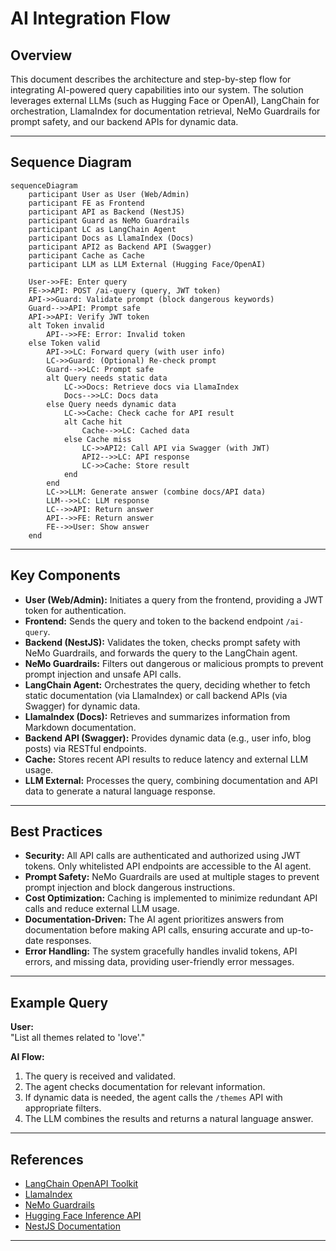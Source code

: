 # AI Integration Flow

## Overview

This document describes the architecture and step-by-step flow for integrating AI-powered query capabilities into our system. The solution leverages external LLMs (such as Hugging Face or OpenAI), LangChain for orchestration, LlamaIndex for documentation retrieval, NeMo Guardrails for prompt safety, and our backend APIs for dynamic data.

---

## Sequence Diagram

```mermaid
sequenceDiagram
    participant User as User (Web/Admin)
    participant FE as Frontend
    participant API as Backend (NestJS)
    participant Guard as NeMo Guardrails
    participant LC as LangChain Agent
    participant Docs as LlamaIndex (Docs)
    participant API2 as Backend API (Swagger)
    participant Cache as Cache
    participant LLM as LLM External (Hugging Face/OpenAI)

    User->>FE: Enter query
    FE->>API: POST /ai-query (query, JWT token)
    API->>Guard: Validate prompt (block dangerous keywords)
    Guard-->>API: Prompt safe
    API->>API: Verify JWT token
    alt Token invalid
        API-->>FE: Error: Invalid token
    else Token valid
        API->>LC: Forward query (with user info)
        LC->>Guard: (Optional) Re-check prompt
        Guard-->>LC: Prompt safe
        alt Query needs static data
            LC->>Docs: Retrieve docs via LlamaIndex
            Docs-->>LC: Docs data
        else Query needs dynamic data
            LC->>Cache: Check cache for API result
            alt Cache hit
                Cache-->>LC: Cached data
            else Cache miss
                LC->>API2: Call API via Swagger (with JWT)
                API2-->>LC: API response
                LC->>Cache: Store result
            end
        end
        LC->>LLM: Generate answer (combine docs/API data)
        LLM-->>LC: LLM response
        LC-->>API: Return answer
        API-->>FE: Return answer
        FE-->>User: Show answer
    end
```

---

## Key Components

- **User (Web/Admin):** Initiates a query from the frontend, providing a JWT token for authentication.
- **Frontend:** Sends the query and token to the backend endpoint `/ai-query`.
- **Backend (NestJS):** Validates the token, checks prompt safety with NeMo Guardrails, and forwards the query to the LangChain agent.
- **NeMo Guardrails:** Filters out dangerous or malicious prompts to prevent prompt injection and unsafe API calls.
- **LangChain Agent:** Orchestrates the query, deciding whether to fetch static documentation (via LlamaIndex) or call backend APIs (via Swagger) for dynamic data.
- **LlamaIndex (Docs):** Retrieves and summarizes information from Markdown documentation.
- **Backend API (Swagger):** Provides dynamic data (e.g., user info, blog posts) via RESTful endpoints.
- **Cache:** Stores recent API results to reduce latency and external LLM usage.
- **LLM External:** Processes the query, combining documentation and API data to generate a natural language response.

---

## Best Practices

- **Security:** All API calls are authenticated and authorized using JWT tokens. Only whitelisted API endpoints are accessible to the AI agent.
- **Prompt Safety:** NeMo Guardrails are used at multiple stages to prevent prompt injection and block dangerous instructions.
- **Cost Optimization:** Caching is implemented to minimize redundant API calls and reduce external LLM usage.
- **Documentation-Driven:** The AI agent prioritizes answers from documentation before making API calls, ensuring accurate and up-to-date responses.
- **Error Handling:** The system gracefully handles invalid tokens, API errors, and missing data, providing user-friendly error messages.

---

## Example Query

**User:**  
"List all themes related to 'love'."

**AI Flow:**  
1. The query is received and validated.
2. The agent checks documentation for relevant information.
3. If dynamic data is needed, the agent calls the `/themes` API with appropriate filters.
4. The LLM combines the results and returns a natural language answer.

---

## References

- [LangChain OpenAPI Toolkit](https://python.langchain.com/docs/integrations/toolkits/openapi)
- [LlamaIndex](https://www.llamaindex.ai/)
- [NeMo Guardrails](https://github.com/NVIDIA/NeMo-Guardrails)
- [Hugging Face Inference API](https://huggingface.co/inference-api)
- [NestJS Documentation](https://docs.nestjs.com/)

---